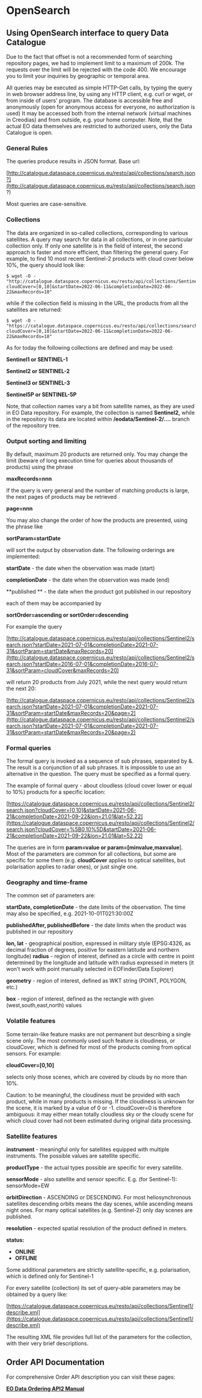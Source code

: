 # OpenSearch

## Using OpenSearch interface to query Data Catalogue

Due to the fact that offset is not a recommended form of searching repository pages, we had to implement limit to a maximum of 200k.
The requests over the limit will be rejected with the code 400.
We encourage you to limit your inquiries by geographic or temporal area.

All queries may be executed as simple HTTP-Get calls, by typing the query in web browser address line, by using any HTTP client, e.g. curl or wget, or from inside of users' program. The database is accessible free and anonymously (open for anonymous access for everyone, no authorization is used) It may be accessed both from the internal network (virtual machines in Creodias) and from outside, e.g. your home computer. Note, that the actual EO data themselves are restricted to authorized users, only the Data Catalogue is open.

### General Rules

The queries produce results in JSON format. Base url:

[http://catalogue.dataspace.copernicus.eu/resto/api/collections/search.json?](http://catalogue.dataspace.copernicus.eu/resto/api/collections/search.json?)

Most queries are case-sensitive.

### Collections

The data are organized in so-called collections, corresponding to various satellites. A query may search for data in all collections, or in one particular collection only. If only one satellite is in the field of interest, the second approach is faster and more efficient, than filtering the general query. For example, to find 10 most recent Sentinel-2 products with cloud cover below 10%, the query should look like:
```
$ wget -O - "http://catalogue.dataspace.copernicus.eu/resto/api/collections/Sentinel2/search.json?cloudCover=[0,10]&startDate=2022-06-11&completionDate=2022-06-22&maxRecords=10"
```
while if the collection field is missing in the URL, the products from all the satellites are returned:
```
$ wget -O - "https://catalogue.dataspace.copernicus.eu/resto/api/collections/search.json?cloudCover=[0,10]&startDate=2022-06-11&completionDate=2022-06-22&maxRecords=10"
```
As for today the following collections are defined and may be used:

**Sentinel1 or SENTINEL-1**

**Sentinel2 or SENTINEL-2**

**Sentinel3 or SENTINEL-3**

**Sentinel5P or SENTINEL-5P**

Note, that collection names vary a bit from satellite names, as they are used in EO Data repository. For example, the collection is named **Sentinel2,** while in the repository its data are located within **/eodata/Sentinel-2/....** branch of the repository tree.

### Output sorting and limiting

By default, maximum 20 products are returned only. You may change the limit (beware of long execution time for queries about thousands of products) using the phrase

**maxRecords=nnn**

If the query is very general and the number of matching products is large, the next pages of products may be retrieved

**page=nnn**

You may also change the order of how the products are presented, using the phrase like

**sortParam=startDate**

will sort the output by observation date. The following orderings are implemented:

**startDate** - the date when the observation was made (start)

**completionDate** - the date when the observation was made (end)

**published ** - the date when the product got published in our repository

each of them may be accompanied by

**sortOrder=ascending or sortOrder=descending**

For example the query

[http://catalogue.dataspace.copernicus.eu/resto/api/collections/Sentinel2/search.json?startDate=2021-07-01&completionDate=2021-07-31&sortParam=startDate&maxRecords=20](http://catalogue.dataspace.copernicus.eu/resto/api/collections/Sentinel2/search.json?startDate=2016-07-01&completionDate=2016-07-31&sortParam=cloudCover&maxRecords=20)

will return 20 products from July 2021, while the next query would return the next 20:

[http://catalogue.dataspace.copernicus.eu/resto/api/collections/Sentinel2/search.json?startDate=2021-07-01&completionDate=2021-07-31&sortParam=startDate&maxRecords=20&page=2](http://catalogue.dataspace.copernicus.eu/resto/api/collections/Sentinel2/search.json?startDate=2021-07-01&completionDate=2021-07-31&sortParam=startDate&maxRecords=20&page=2)

### Formal queries

The formal query is invoked as a sequence of sub phrases, separated by &. The result is a conjunction of all sub phrases. It is impossible to use an alternative in the question. The query must be specified as a formal query.

The example of formal query - about cloudless (cloud cover lower or equal to 10%) products for a specific location:

[https://catalogue.dataspace.copernicus.eu/resto/api/collections/Sentinel2/search.json?cloudCover=[0,10]&startDate=2021-06-21&completionDate=2021-09-22&lon=21.01&lat=52.22](https://catalogue.dataspace.copernicus.eu/resto/api/collections/Sentinel2/search.json?cloudCover=%5B0,10%5D&startDate=2021-06-21&completionDate=2021-09-22&lon=21.01&lat=52.22)

The queries are in form **param=value or param=[minvalue,maxvalue**]. Most of the parameters are common for all collections, but some are specific for some them (e.g. **cloudCover** applies to optical satellites, but polarisation applies to radar ones), or just single one.

### Geography and time-frame

The common set of parameters are:

**startDate, completionDate** - the date limits of the observation. The time may also be specified, e.g. 2021-10-01T021:30:00Z

**publishedAfter, publishedBefore** - the date limits when the product was published in our repository

**lon, lat** - geographical position, expressed in military style (EPSG:4326, as decimal fraction of degrees, positive for eastern latitude and northern longitude)
**radius** - region of interest, defined as a circle with centre in point determined by the longitude and latitude with radius expressed in meters (it won't work with point manually selected in EOFinder/Data Explorer)

**geometry** - region of interest, defined as WKT string (POINT, POLYGON, etc.)

**box** - region of interest, defined as the rectangle with given (west,south,east,north) values

### Volatile features

Some terrain-like feature masks are not permanent but describing a single scene only. The most commonly used such feature is cloudiness, or cloudCover, which is defined for most of the products coming from optical sensors. For example:

**cloudCover=[0,10]**

selects only those scenes, which are covered by clouds by no more than 10%.

Caution: to be meaningful, the cloudiness must be provided with each product, while in many products is missing. If the cloudiness is unknown for the scene, it is marked by a value of 0 or -1. cloudCover=0 is therefore ambiguous: it may either mean totally cloudless sky or the cloudy scene for which cloud cover had not been estimated during original data processing.

### Satellite features

**instrument** - meaningful only for satellites equipped with multiple instruments. The possible values are satellite specific.

**productType** - the actual types possible are specific for every satellite.

**sensorMode** - also satellite and sensor specific. E.g. (for Sentinel-1): sensorMode=EW

**orbitDirection** - ASCENDING or DESCENDING. For most heliosynchronous satellites descending orbits means the day scenes, while ascending means night ones. For many optical satellites (e.g. Sentinel-2) only day scenes are published.

**resolution** - expected spatial resolution of the product defined in meters.

**status:**

- **ONLINE**
- **OFFLINE**

Some additional parameters are strictly satellite-specific, e.g. polarisation, which is defined only for Sentinel-1

For every satellite (collection) its set of query-able parameters may be obtained by a query like:

[https://catalogue.dataspace.copernicus.eu/resto/api/collections/Sentinel1/describe.xml](https://catalogue.dataspace.copernicus.eu/resto/api/collections/Sentinel1/describe.xml)

The resulting XML file provides full list of the parameters for the collection, with their very brief descriptions.

## Order API Documentation

For comprehensive Order API description you can visit these pages:
<!--[**https://finder.creodias.eu/api/docs/**](https://finder.creodias.eu/api/docs/)-->

[**EO Data Ordering API2 Manual**](https://creodias.eu/-/comletiondatestartdate-and-in-finder-api-v2?)